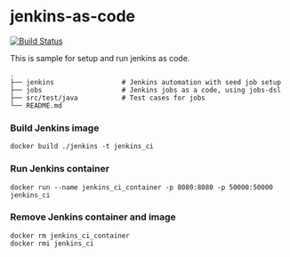 
# jenkins-as-code

[![Build Status](https://travis-ci.org/jinternals/jenkins-as-code.svg?branch=master)](https://travis-ci.org/jinternals/jenkins-as-code)

This is sample for setup and run jenkins as code.

    .
    ├── jenkins                 # Jenkins automation with seed job setup
    ├── jobs                    # Jenkins jobs as a code, using jobs-dsl
    ├── src/test/java           # Test cases for jobs
    └── README.md

### Build Jenkins image

    docker build ./jenkins -t jenkins_ci
    

### Run Jenkins container

    docker run --name jenkins_ci_container -p 8080:8080 -p 50000:50000 jenkins_ci

### Remove Jenkins container and image

    docker rm jenkins_ci_container
    docker rmi jenkins_ci
    

